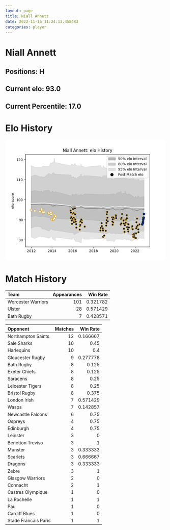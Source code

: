 ```yaml
---  
layout: page  
title: Niall Annett  
date: 2022-11-16 11:24:13.458483  
categories: player  
---
```

# Niall Annett

## Positions: H

## Current elo: 93.0

## Current Percentile: 17.0

# Elo History


![elo history](history_NiallAnnett.png)
# Match History


| Team               |   Appearances |   Win Rate |
|:-------------------|--------------:|-----------:|
| Worcester Warriors |           101 |   0.321782 |
| Ulster             |            28 |   0.571429 |
| Bath Rugby         |             7 |   0.428571 |

| Opponent             |   Matches |   Win Rate |
|:---------------------|----------:|-----------:|
| Northampton Saints   |        12 |   0.166667 |
| Sale Sharks          |        10 |   0.45     |
| Harlequins           |        10 |   0.4      |
| Gloucester Rugby     |         9 |   0.277778 |
| Bath Rugby           |         8 |   0.125    |
| Exeter Chiefs        |         8 |   0.125    |
| Saracens             |         8 |   0.25     |
| Leicester Tigers     |         8 |   0.25     |
| Bristol Rugby        |         8 |   0.375    |
| London Irish         |         7 |   0.571429 |
| Wasps                |         7 |   0.142857 |
| Newcastle Falcons    |         6 |   0.75     |
| Ospreys              |         4 |   0.75     |
| Edinburgh            |         4 |   0.75     |
| Leinster             |         3 |   0        |
| Benetton Treviso     |         3 |   1        |
| Munster              |         3 |   0.333333 |
| Scarlets             |         3 |   0.666667 |
| Dragons              |         3 |   0.333333 |
| Zebre                |         3 |   1        |
| Glasgow Warriors     |         2 |   0        |
| Connacht             |         2 |   1        |
| Castres Olympique    |         1 |   0        |
| La Rochelle          |         1 |   1        |
| Pau                  |         1 |   0        |
| Cardiff Blues        |         1 |   0        |
| Stade Francais Paris |         1 |   1        |